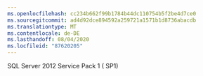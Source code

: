 ```yaml
---
ms.openlocfilehash: cc234b662f99b1784b44dc110754b5f2be4d7ce0
ms.sourcegitcommit: ad4d92dce894592a259721a1571b1d8736abacdb
ms.translationtype: MT
ms.contentlocale: de-DE
ms.lasthandoff: 08/04/2020
ms.locfileid: "87620205"
---
```

SQL Server 2012 Service Pack 1 \( SP1\)
